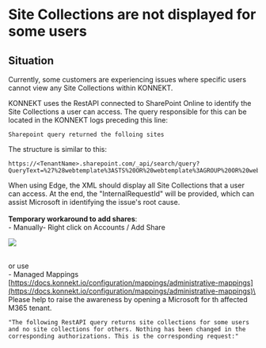 # Site Collections are not displayed for some users

## Situation

Currently, some customers are experiencing issues where specific users cannot view any Site Collections within KONNEKT.&#x20;

KONNEKT uses the RestAPI connected to SharePoint Online to identify the Site Collections a user can access. The query responsible for this can be located in the KONNEKT logs preceding this line:

```
Sharepoint query returned the folloing sites 
```

The structure is similar to this:

```
https://<TenantName>.sharepoint.com/_api/search/query?QueryText=%27%28webtemplate%3ASTS%20OR%20webtemplate%3AGROUP%20OR%20webtemplate%3ASITEPAGEPUBLISHING%29%20AND%20%28contentclass%3DSTS_Site%20OR%20contentclass%3DSTS_Web%29%20AND%20path%3Ahttps%3A%2F%2F%27&SelectProperties=%27SiteId%2CSiteLogo%2CPath%2CTitle%2CDescription%27&Properties=%27EnableMultiGeoSearch%3Atrue%2C%20EnableDynamicGroups%3Atrue%27&ClientType=%27KONNEKT%27&StartRow=0&RowLimit=500&BypassResultTypes=true&EnableQueryRules=false&ProcessBestBets=false&ProcessPersonalFavorites=false&TrimDuplicates=false
```

When using Edge, the XML should display all Site Collections that a user can access. At the end, the "InternalRequestId" will be provided, which can assist Microsoft in identifying the issue's root cause.\
\
**Temporary workaround to add shares**:\
\- ​Manually- Right click on Accounts / Add Share

![](https://eucattachment.freshdesk.com/inline/attachment?token=eyJ0eXAiOiJKV1QiLCJhbGciOiJIUzI1NiJ9.eyJpZCI6MjA0MDA2MTY3MTUzLCJkb21haW4iOiJjNGE4LmZyZXNoZGVzay5jb20iLCJhY2NvdW50X2lkIjozNDEwODY3fQ.EwKt8cWoK0Xa0306p3SGU4SYjphP1T-lB3LReg8fZG0)

\
or use\
\- Managed Mappings\
[https://docs.konnekt.io/configuration/mappings/administrative-mappings](https://docs.konnekt.io/configuration/mappings/administrative-mappings)\
\
Please help to raise the awareness by opening a Microsoft for th affected M365 tenant.

```
"The following RestAPI query returns site collections for some users and no site collections for others. Nothing has been changed in the corresponding authorizations. This is the corresponding request:"
```
